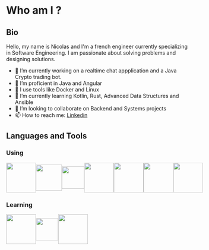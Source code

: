 # Who am I ?

## Bio

Hello, my name is Nicolas and I'm a french engineer currently specializing in Software Engineering.
I am passionate about solving problems and designing solutions.

- 🔭 I’m currently working on a realtime chat appplication and a Java Crypto trading bot.
- 💼 I’m proficient in Java and Angular
- 🔨 I use tools like Docker and Linux
- 🌱 I’m currently learning Kotlin, Rust, Advanced Data Structures and Ansible
- 👯 I’m looking to collaborate on Backend and Systems projects
- 📫 How to reach me: [Linkedin](https://www.linkedin.com/in/nicolasambry/) 

## Languages and Tools
### Using
<div style="display: flex; align-items: center;">
  <img src="https://cdn.jsdelivr.net/gh/devicons/devicon/icons/java/java-original-wordmark.svg" style="height: 80px;"/>
  <img src="https://cdn.jsdelivr.net/gh/devicons/devicon/icons/angularjs/angularjs-original.svg" style="height: 70px;"/>
  <img src="https://cdn.jsdelivr.net/gh/devicons/devicon/icons/typescript/typescript-original.svg" style="height: 60px;"/>
  <img src="https://cdn.jsdelivr.net/gh/devicons/devicon/icons/html5/html5-original-wordmark.svg" style="height: 80px;"/>
  <img src="https://cdn.jsdelivr.net/gh/devicons/devicon/icons/css3/css3-original-wordmark.svg" style="height: 80px;"/>
  <img src="https://cdn.jsdelivr.net/gh/devicons/devicon/icons/docker/docker-original-wordmark.svg" style="height: 80px;"/> 
  <img src="https://cdn.jsdelivr.net/gh/devicons/devicon/icons/linux/linux-original.svg" style="height: 80px;"/> 
</div>  

### Learning
<div style="display: flex; align-items: center;">
  <img src="https://cdn.jsdelivr.net/gh/devicons/devicon/icons/rust/rust-plain.svg" style="height: 80px;" />
  <img src="https://cdn.jsdelivr.net/gh/devicons/devicon/icons/kotlin/kotlin-original.svg" style="height: 60px;"/>
  <img src="https://cdn.jsdelivr.net/gh/devicons/devicon/icons/ansible/ansible-original.svg" style="height: 80px;"/>
</div>   



